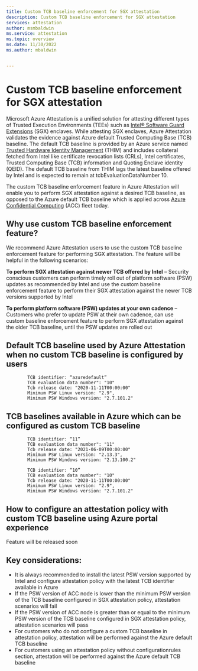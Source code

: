 ```yaml
---
title: Custom TCB baseline enforcement for SGX attestation
description: Custom TCB baseline enforcement for SGX attestation
services: attestation
author: msmbaldwin
ms.service: attestation
ms.topic: overview
ms.date: 11/30/2022
ms.author: mbaldwin


---
```


# Custom TCB baseline enforcement for SGX attestation


Microsoft Azure Attestation is a unified solution for attesting different types of Trusted Execution Environments (TEEs) such as [Intel® Software Guard Extensions](https://www.intel.com/content/www/us/en/architecture-and-technology/software-guard-extensions.html) (SGX) enclaves. While attesting SGX enclaves, Azure Attestation validates the evidence against Azure default Trusted Computing Base (TCB) baseline. The default TCB baseline is provided by an Azure service named [Trusted Hardware Identity Management](https://learn.microsoft.com/en-us/azure/security/fundamentals/trusted-hardware-identity-management) (THIM) and includes collateral fetched from Intel like certificate revocation lists (CRLs), Intel certificates, Trusted Computing Base (TCB) information and Quoting Enclave identity (QEID).  The default TCB baseline from THIM lags the latest baseline offered by Intel and is expected to remain at tcbEvaluationDataNumber 10. 

The custom TCB baseline enforcement feature in Azure Attestation will enable you to perform SGX attestation against a desired TCB baseline, as opposed to the Azure default TCB baseline which is applied across [Azure Confidential Computing](https://azure.microsoft.com/en-us/solutions/confidential-compute/) (ACC) fleet today.

## Why use custom TCB baseline enforcement feature?

We recommend Azure Attestation users to use the custom TCB baseline enforcement feature for performing SGX attestation. The feature will be helpful in the following scenarios:

**To perform SGX attestation against newer TCB offered by Intel** – Security conscious customers can perform timely roll out of platform software (PSW) updates as recommended by Intel and use the custom baseline enforcement feature to perform their SGX attestation against the newer TCB versions supported by Intel 

**To perform platform software (PSW) updates at your own cadence** – Customers who prefer to update PSW at their own cadence, can use custom baseline enforcement feature to perform SGX attestation against the older TCB baseline, until the PSW updates are rolled out

## Default TCB baseline used by Azure Attestation when no custom TCB baseline is configured by users

            TCB identifier: “azuredefault”
            TCB evaluation data number": "10"           
            Tcb release date: "2020-11-11T00:00:00"           
            Minimum PSW Linux version: "2.9",            
            Minimum PSW Windows version: "2.7.101.2"

## TCB baselines available in Azure which can be configured as custom TCB baseline

            TCB identifier: “11”
            TCB evaluation data number": "11"
            Tcb release date: "2021-06-09T00:00:00"
            Minimum PSW Linux version: "2.13.3",
            Minimum PSW Windows version: "2.13.100.2"

            TCB identifier: “10”
            TCB evaluation data number": "10"
            Tcb release date: "2020-11-11T00:00:00"
            Minimum PSW Linux version: "2.9",
            Minimum PSW Windows version: "2.7.101.2"
            
## How to configure an attestation policy with custom TCB baseline using Azure portal experience

Feature will be released soon
            
## Key considerations:
- It is always recommended to install the latest PSW version supported by Intel and configure attestation policy with the latest TCB identifier available in Azure
- If the PSW version of ACC node is lower than the minimum PSW version of the TCB baseline configured in SGX attestation policy, attestation scenarios will fail
- If the PSW version of ACC node is greater than or equal to the minimum PSW version of the TCB baseline configured in SGX attestation policy, attestation scenarios will pass
- For customers who do not configure a custom TCB baseline in attestation policy, attestation will be performed against the Azure default TCB baseline
- For customers using an attestation policy without configurationrules section, attestation will be performed against the Azure default TCB baseline


